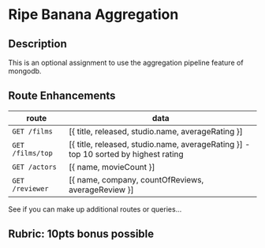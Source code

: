 Ripe Banana Aggregation
===

## Description

This is an optional assignment to use the aggregation pipeline feature of mongodb.

## Route Enhancements

route | data
---|---
`GET /films` | [{ title, released, studio.name, averageRating }]
`GET /films/top` | [{ title, released, studio.name, averageRating }] - top 10 sorted by highest rating
`GET /actors` | [{ name, movieCount }]
`GET /reviewer` | [{ name, company, countOfReviews, averageReview }]

See if you can make up additional routes or queries...

## Rubric: **10pts** bonus possible

